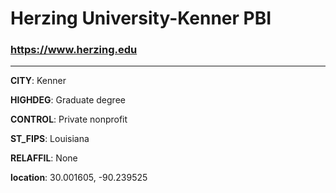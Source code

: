 # Herzing University-Kenner PBI
### https://www.herzing.edu
---
**CITY**: Kenner

**HIGHDEG**: Graduate degree

**CONTROL**: Private nonprofit

**ST_FIPS**: Louisiana

**RELAFFIL**: None

**location**: 30.001605, -90.239525